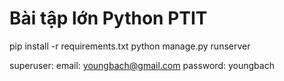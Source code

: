 # Bài tập lớn Python PTIT

pip install -r requirements.txt
python manage.py runserver

superuser:
email: youngbach@gmail.com
password: youngbach
